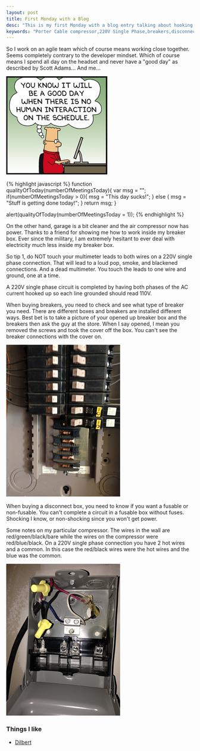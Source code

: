 ```yaml
---
layout: post
title: First Monday with a Blog
desc: "This is my first Monday with a blog entry talking about hooking up a used Porter Cable compressor to a 220V single phase power connection."
keywords: "Porter Cable compressor,220V Single Phase,breakers,disconnect box"
---
```


So I work on an agile team which of course means working close together.  Seems completely contrary to the developer mindset.  Which of course means I spend all day on the headset and never have a "good day" as described by Scott Adams...  And me...

![alt text](../images/GoodDay.png "A good day")

{% highlight javascript %} 
function qualityOfToday(numberOfMeetingsToday){
	var msg = "";
	if(numberOfMeetingsToday > 0){
		msg = "This day sucks!";
	} else {
		msg = "Stuff is getting done today!";
	}
	return msg;
}

alert(qualityOfToday(numberOfMeetingsToday = 1));
{% endhighlight %}

On the other hand, garage is a bit cleaner and the air compressor now has power.  Thanks to a friend for showing me how to work inside my breaker box.  Ever since the military, I am extremely hesitant to ever deal with electricity much less inside my breaker box.

So tip 1, do NOT touch your multimeter leads to both wires on a 220V single phase connection.  That will lead to a loud pop, smoke, and blackened connections.  And a dead multimeter.  You touch the leads to one wire and ground, one at a time.

A 220V single phase circuit is completed by having both phases of the AC current hooked up so each line grounded should read 110V.

When buying breakers, you need to check and see what type of breaker you need.  There are different boxes and breakers are installed different ways.  Best bet is to take a picture of your opened up breaker box and the breakers then ask the guy at the store.  When I say opened, I mean you removed the screws and took the cover off the box.  You can't see the breaker connections with the cover on.

![alt text](../images/OpenBreakerBox.png "An opened up breaker box")

When buying a disconnect box, you need to know if you want a fusable or non-fusable.  You can't complete a circuit in a fusable box without fuses.  Shocking I know, or non-shocking since you won't get power.

Some notes on my particular compressor.  The wires in the wall are red/green/black/bare while the wires on the compressor were red/blue/black.  On a 220V single phase connection you have 2 hot wires and a common.  In this case the red/black wires were the hot wires and the blue was the common.

![alt text](../images/WireConnections.png "Compressor power hookup")

### Things I like

+ [Dilbert](http://dilbert.com/ "Dilbert.com")